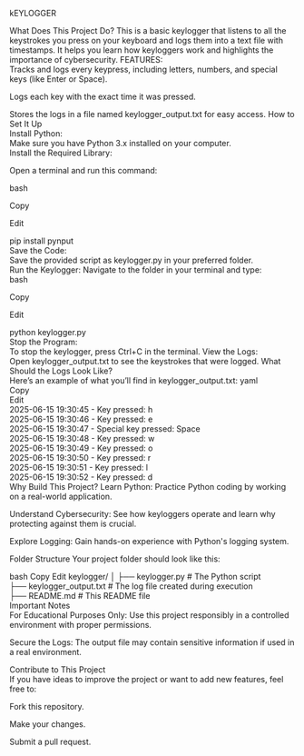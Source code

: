kEYLOGGER <br>

What Does This Project Do?
This is a basic keylogger that listens to all the keystrokes you press on your keyboard and logs them into a text file with timestamps. It helps you learn how keyloggers work and highlights the importance of cybersecurity.
FEATURES:<br>
Tracks and logs every keypress, including letters, numbers, and special keys (like Enter or Space).

Logs each key with the exact time it was pressed.

Stores the logs in a file named keylogger_output.txt for easy access.
How to Set It Up<br>
Install Python:<br>
Make sure you have Python 3.x installed on your computer.<br>
Install the Required Library:<br>

Open a terminal and run this command:<br>

bash

Copy

Edit

pip install pynput<br>
Save the Code:<br>
Save the provided script as keylogger.py in your preferred folder.<br>
Run the Keylogger:
Navigate to the folder in your terminal and type:<br>
bash

Copy

Edit

python keylogger.py<br>
Stop the Program:<br>
To stop the keylogger, press Ctrl+C in the terminal.
View the Logs:<br>
Open keylogger_output.txt to see the keystrokes that were logged.
What Should the Logs Look Like?<br>
Here’s an example of what you’ll find in keylogger_output.txt:
yaml<br>
Copy<br>
Edit<br>
2025-06-15 19:30:45 - Key pressed: h<br>
2025-06-15 19:30:46 - Key pressed: e<br>
2025-06-15 19:30:47 - Special key pressed: Space<br>
2025-06-15 19:30:48 - Key pressed: w<br>
2025-06-15 19:30:49 - Key pressed: o<br>
2025-06-15 19:30:50 - Key pressed: r<br>
2025-06-15 19:30:51 - Key pressed: l<br>
2025-06-15 19:30:52 - Key pressed: d<br>
Why Build This Project?
Learn Python: Practice Python coding by working on a real-world application.

Understand Cybersecurity: See how keyloggers operate and learn why protecting against them is crucial.

Explore Logging: Gain hands-on experience with Python's logging system.

Folder Structure
Your project folder should look like this:

bash
Copy
Edit
keylogger/
│
├── keylogger.py         # The Python script<br>
├── keylogger_output.txt # The log file created during execution<br>
├── README.md            # This README file<br>
Important Notes<br>
For Educational Purposes Only: Use this project responsibly in a controlled environment with proper permissions.<br>

Secure the Logs: The output file may contain sensitive information if used in a real environment.<br>

Contribute to This Project<br>
If you have ideas to improve the project or want to add new features, feel free to:

Fork this repository.<br>

Make your changes.<br>

Submit a pull request.<br>
